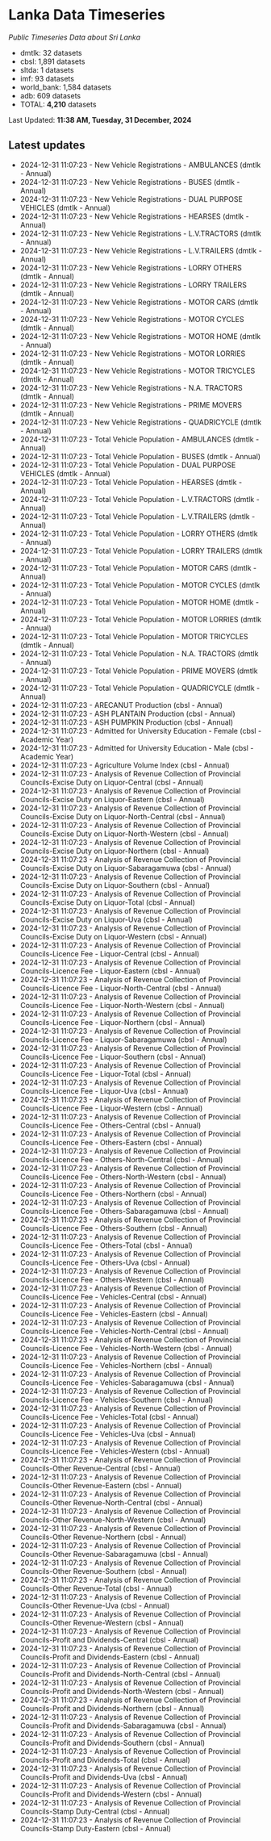# Lanka Data Timeseries
*Public Timeseries Data about Sri Lanka*

* dmtlk: 32 datasets
* cbsl: 1,891 datasets
* sltda: 1 datasets
* imf: 93 datasets
* world_bank: 1,584 datasets
* adb: 609 datasets
* TOTAL: **4,210** datasets

Last Updated: **11:38 AM, Tuesday, 31 December, 2024**

## Latest updates

* 2024-12-31 11:07:23 - New Vehicle Registrations - AMBULANCES (dmtlk - Annual)
* 2024-12-31 11:07:23 - New Vehicle Registrations - BUSES (dmtlk - Annual)
* 2024-12-31 11:07:23 - New Vehicle Registrations - DUAL PURPOSE VEHICLES (dmtlk - Annual)
* 2024-12-31 11:07:23 - New Vehicle Registrations - HEARSES (dmtlk - Annual)
* 2024-12-31 11:07:23 - New Vehicle Registrations - L.V.TRACTORS (dmtlk - Annual)
* 2024-12-31 11:07:23 - New Vehicle Registrations - L.V.TRAILERS (dmtlk - Annual)
* 2024-12-31 11:07:23 - New Vehicle Registrations - LORRY OTHERS (dmtlk - Annual)
* 2024-12-31 11:07:23 - New Vehicle Registrations - LORRY TRAILERS (dmtlk - Annual)
* 2024-12-31 11:07:23 - New Vehicle Registrations - MOTOR CARS (dmtlk - Annual)
* 2024-12-31 11:07:23 - New Vehicle Registrations - MOTOR CYCLES (dmtlk - Annual)
* 2024-12-31 11:07:23 - New Vehicle Registrations - MOTOR HOME (dmtlk - Annual)
* 2024-12-31 11:07:23 - New Vehicle Registrations - MOTOR LORRIES (dmtlk - Annual)
* 2024-12-31 11:07:23 - New Vehicle Registrations - MOTOR TRICYCLES (dmtlk - Annual)
* 2024-12-31 11:07:23 - New Vehicle Registrations - N.A. TRACTORS (dmtlk - Annual)
* 2024-12-31 11:07:23 - New Vehicle Registrations - PRIME MOVERS (dmtlk - Annual)
* 2024-12-31 11:07:23 - New Vehicle Registrations - QUADRICYCLE (dmtlk - Annual)
* 2024-12-31 11:07:23 - Total Vehicle Population - AMBULANCES (dmtlk - Annual)
* 2024-12-31 11:07:23 - Total Vehicle Population - BUSES (dmtlk - Annual)
* 2024-12-31 11:07:23 - Total Vehicle Population - DUAL PURPOSE VEHICLES (dmtlk - Annual)
* 2024-12-31 11:07:23 - Total Vehicle Population - HEARSES (dmtlk - Annual)
* 2024-12-31 11:07:23 - Total Vehicle Population - L.V.TRACTORS (dmtlk - Annual)
* 2024-12-31 11:07:23 - Total Vehicle Population - L.V.TRAILERS (dmtlk - Annual)
* 2024-12-31 11:07:23 - Total Vehicle Population - LORRY OTHERS (dmtlk - Annual)
* 2024-12-31 11:07:23 - Total Vehicle Population - LORRY TRAILERS (dmtlk - Annual)
* 2024-12-31 11:07:23 - Total Vehicle Population - MOTOR CARS (dmtlk - Annual)
* 2024-12-31 11:07:23 - Total Vehicle Population - MOTOR CYCLES (dmtlk - Annual)
* 2024-12-31 11:07:23 - Total Vehicle Population - MOTOR HOME (dmtlk - Annual)
* 2024-12-31 11:07:23 - Total Vehicle Population - MOTOR LORRIES (dmtlk - Annual)
* 2024-12-31 11:07:23 - Total Vehicle Population - MOTOR TRICYCLES (dmtlk - Annual)
* 2024-12-31 11:07:23 - Total Vehicle Population - N.A. TRACTORS (dmtlk - Annual)
* 2024-12-31 11:07:23 - Total Vehicle Population - PRIME MOVERS (dmtlk - Annual)
* 2024-12-31 11:07:23 - Total Vehicle Population - QUADRICYCLE (dmtlk - Annual)
* 2024-12-31 11:07:23 - ARECANUT Production (cbsl - Annual)
* 2024-12-31 11:07:23 - ASH PLANTAIN Production (cbsl - Annual)
* 2024-12-31 11:07:23 - ASH PUMPKIN Production (cbsl - Annual)
* 2024-12-31 11:07:23 - Admitted for University Education - Female (cbsl - Academic Year)
* 2024-12-31 11:07:23 - Admitted for University Education - Male (cbsl - Academic Year)
* 2024-12-31 11:07:23 - Agriculture Volume Index (cbsl - Annual)
* 2024-12-31 11:07:23 - Analysis of Revenue Collection of Provincial Councils-Excise Duty on Liquor-Central (cbsl - Annual)
* 2024-12-31 11:07:23 - Analysis of Revenue Collection of Provincial Councils-Excise Duty on Liquor-Eastern (cbsl - Annual)
* 2024-12-31 11:07:23 - Analysis of Revenue Collection of Provincial Councils-Excise Duty on Liquor-North-Central (cbsl - Annual)
* 2024-12-31 11:07:23 - Analysis of Revenue Collection of Provincial Councils-Excise Duty on Liquor-North-Western (cbsl - Annual)
* 2024-12-31 11:07:23 - Analysis of Revenue Collection of Provincial Councils-Excise Duty on Liquor-Northern (cbsl - Annual)
* 2024-12-31 11:07:23 - Analysis of Revenue Collection of Provincial Councils-Excise Duty on Liquor-Sabaragamuwa (cbsl - Annual)
* 2024-12-31 11:07:23 - Analysis of Revenue Collection of Provincial Councils-Excise Duty on Liquor-Southern (cbsl - Annual)
* 2024-12-31 11:07:23 - Analysis of Revenue Collection of Provincial Councils-Excise Duty on Liquor-Total (cbsl - Annual)
* 2024-12-31 11:07:23 - Analysis of Revenue Collection of Provincial Councils-Excise Duty on Liquor-Uva (cbsl - Annual)
* 2024-12-31 11:07:23 - Analysis of Revenue Collection of Provincial Councils-Excise Duty on Liquor-Western (cbsl - Annual)
* 2024-12-31 11:07:23 - Analysis of Revenue Collection of Provincial Councils-Licence Fee - Liquor-Central (cbsl - Annual)
* 2024-12-31 11:07:23 - Analysis of Revenue Collection of Provincial Councils-Licence Fee - Liquor-Eastern (cbsl - Annual)
* 2024-12-31 11:07:23 - Analysis of Revenue Collection of Provincial Councils-Licence Fee - Liquor-North-Central (cbsl - Annual)
* 2024-12-31 11:07:23 - Analysis of Revenue Collection of Provincial Councils-Licence Fee - Liquor-North-Western (cbsl - Annual)
* 2024-12-31 11:07:23 - Analysis of Revenue Collection of Provincial Councils-Licence Fee - Liquor-Northern (cbsl - Annual)
* 2024-12-31 11:07:23 - Analysis of Revenue Collection of Provincial Councils-Licence Fee - Liquor-Sabaragamuwa (cbsl - Annual)
* 2024-12-31 11:07:23 - Analysis of Revenue Collection of Provincial Councils-Licence Fee - Liquor-Southern (cbsl - Annual)
* 2024-12-31 11:07:23 - Analysis of Revenue Collection of Provincial Councils-Licence Fee - Liquor-Total (cbsl - Annual)
* 2024-12-31 11:07:23 - Analysis of Revenue Collection of Provincial Councils-Licence Fee - Liquor-Uva (cbsl - Annual)
* 2024-12-31 11:07:23 - Analysis of Revenue Collection of Provincial Councils-Licence Fee - Liquor-Western (cbsl - Annual)
* 2024-12-31 11:07:23 - Analysis of Revenue Collection of Provincial Councils-Licence Fee - Others-Central (cbsl - Annual)
* 2024-12-31 11:07:23 - Analysis of Revenue Collection of Provincial Councils-Licence Fee - Others-Eastern (cbsl - Annual)
* 2024-12-31 11:07:23 - Analysis of Revenue Collection of Provincial Councils-Licence Fee - Others-North-Central (cbsl - Annual)
* 2024-12-31 11:07:23 - Analysis of Revenue Collection of Provincial Councils-Licence Fee - Others-North-Western (cbsl - Annual)
* 2024-12-31 11:07:23 - Analysis of Revenue Collection of Provincial Councils-Licence Fee - Others-Northern (cbsl - Annual)
* 2024-12-31 11:07:23 - Analysis of Revenue Collection of Provincial Councils-Licence Fee - Others-Sabaragamuwa (cbsl - Annual)
* 2024-12-31 11:07:23 - Analysis of Revenue Collection of Provincial Councils-Licence Fee - Others-Southern (cbsl - Annual)
* 2024-12-31 11:07:23 - Analysis of Revenue Collection of Provincial Councils-Licence Fee - Others-Total (cbsl - Annual)
* 2024-12-31 11:07:23 - Analysis of Revenue Collection of Provincial Councils-Licence Fee - Others-Uva (cbsl - Annual)
* 2024-12-31 11:07:23 - Analysis of Revenue Collection of Provincial Councils-Licence Fee - Others-Western (cbsl - Annual)
* 2024-12-31 11:07:23 - Analysis of Revenue Collection of Provincial Councils-Licence Fee - Vehicles-Central (cbsl - Annual)
* 2024-12-31 11:07:23 - Analysis of Revenue Collection of Provincial Councils-Licence Fee - Vehicles-Eastern (cbsl - Annual)
* 2024-12-31 11:07:23 - Analysis of Revenue Collection of Provincial Councils-Licence Fee - Vehicles-North-Central (cbsl - Annual)
* 2024-12-31 11:07:23 - Analysis of Revenue Collection of Provincial Councils-Licence Fee - Vehicles-North-Western (cbsl - Annual)
* 2024-12-31 11:07:23 - Analysis of Revenue Collection of Provincial Councils-Licence Fee - Vehicles-Northern (cbsl - Annual)
* 2024-12-31 11:07:23 - Analysis of Revenue Collection of Provincial Councils-Licence Fee - Vehicles-Sabaragamuwa (cbsl - Annual)
* 2024-12-31 11:07:23 - Analysis of Revenue Collection of Provincial Councils-Licence Fee - Vehicles-Southern (cbsl - Annual)
* 2024-12-31 11:07:23 - Analysis of Revenue Collection of Provincial Councils-Licence Fee - Vehicles-Total (cbsl - Annual)
* 2024-12-31 11:07:23 - Analysis of Revenue Collection of Provincial Councils-Licence Fee - Vehicles-Uva (cbsl - Annual)
* 2024-12-31 11:07:23 - Analysis of Revenue Collection of Provincial Councils-Licence Fee - Vehicles-Western (cbsl - Annual)
* 2024-12-31 11:07:23 - Analysis of Revenue Collection of Provincial Councils-Other Revenue-Central (cbsl - Annual)
* 2024-12-31 11:07:23 - Analysis of Revenue Collection of Provincial Councils-Other Revenue-Eastern (cbsl - Annual)
* 2024-12-31 11:07:23 - Analysis of Revenue Collection of Provincial Councils-Other Revenue-North-Central (cbsl - Annual)
* 2024-12-31 11:07:23 - Analysis of Revenue Collection of Provincial Councils-Other Revenue-North-Western (cbsl - Annual)
* 2024-12-31 11:07:23 - Analysis of Revenue Collection of Provincial Councils-Other Revenue-Northern (cbsl - Annual)
* 2024-12-31 11:07:23 - Analysis of Revenue Collection of Provincial Councils-Other Revenue-Sabaragamuwa (cbsl - Annual)
* 2024-12-31 11:07:23 - Analysis of Revenue Collection of Provincial Councils-Other Revenue-Southern (cbsl - Annual)
* 2024-12-31 11:07:23 - Analysis of Revenue Collection of Provincial Councils-Other Revenue-Total (cbsl - Annual)
* 2024-12-31 11:07:23 - Analysis of Revenue Collection of Provincial Councils-Other Revenue-Uva (cbsl - Annual)
* 2024-12-31 11:07:23 - Analysis of Revenue Collection of Provincial Councils-Other Revenue-Western (cbsl - Annual)
* 2024-12-31 11:07:23 - Analysis of Revenue Collection of Provincial Councils-Profit and Dividends-Central (cbsl - Annual)
* 2024-12-31 11:07:23 - Analysis of Revenue Collection of Provincial Councils-Profit and Dividends-Eastern (cbsl - Annual)
* 2024-12-31 11:07:23 - Analysis of Revenue Collection of Provincial Councils-Profit and Dividends-North-Central (cbsl - Annual)
* 2024-12-31 11:07:23 - Analysis of Revenue Collection of Provincial Councils-Profit and Dividends-North-Western (cbsl - Annual)
* 2024-12-31 11:07:23 - Analysis of Revenue Collection of Provincial Councils-Profit and Dividends-Northern (cbsl - Annual)
* 2024-12-31 11:07:23 - Analysis of Revenue Collection of Provincial Councils-Profit and Dividends-Sabaragamuwa (cbsl - Annual)
* 2024-12-31 11:07:23 - Analysis of Revenue Collection of Provincial Councils-Profit and Dividends-Southern (cbsl - Annual)
* 2024-12-31 11:07:23 - Analysis of Revenue Collection of Provincial Councils-Profit and Dividends-Total (cbsl - Annual)
* 2024-12-31 11:07:23 - Analysis of Revenue Collection of Provincial Councils-Profit and Dividends-Uva (cbsl - Annual)
* 2024-12-31 11:07:23 - Analysis of Revenue Collection of Provincial Councils-Profit and Dividends-Western (cbsl - Annual)
* 2024-12-31 11:07:23 - Analysis of Revenue Collection of Provincial Councils-Stamp Duty-Central (cbsl - Annual)
* 2024-12-31 11:07:23 - Analysis of Revenue Collection of Provincial Councils-Stamp Duty-Eastern (cbsl - Annual)